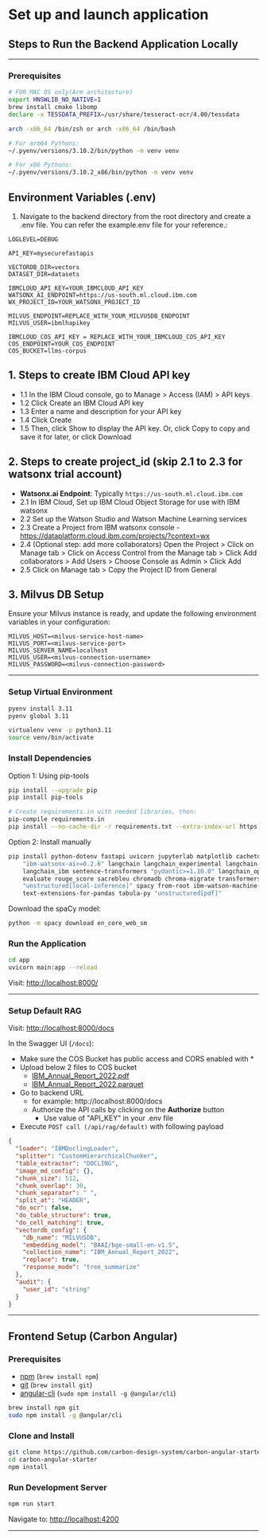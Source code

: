 # Set up and launch application

## Steps to Run the Backend Application Locally
---
### Prerequisites 

```bash
# FOR MAC OS only(Arm architecture)
export HNSWLIB_NO_NATIVE=1
brew install cmake libomp
declare -x TESSDATA_PREFIX=/usr/share/tesseract-ocr/4.00/tessdata

arch -x86_64 /bin/zsh or arch -x86_64 /bin/bash

# For arm64 Pythons:
~/.pyenv/versions/3.10.2/bin/python -m venv venv

# For x86 Pythons:
~/.pyenv/versions/3.10.2_x86/bin/python -m venv venv
```

## Environment Variables (.env)

1. Navigate to the backend directory from the root directory and create a .env file. You can refer the example.env file for your reference.:

```
LOGLEVEL=DEBUG

API_KEY=mysecurefastapis

VECTORDB_DIR=vectors
DATASET_DIR=datasets

IBMCLOUD_API_KEY=YOUR_IBMCLOUD_API_KEY
WATSONX_AI_ENDPOINT=https://us-south.ml.cloud.ibm.com
WX_PROJECT_ID=YOUR_WATSONX_PROJECT_ID

MILVUS_ENDPOINT=REPLACE_WITH_YOUR_MILVUSDB_ENDPOINT
MILVUS_USER=ibmlhapikey

IBMCLOUD_COS_API_KEY = REPLACE_WITH_YOUR_IBMCLOUD_COS_API_KEY
COS_ENDPOINT=YOUR_COS_ENDPOINT
COS_BUCKET=llms-corpus
```

## 1. Steps to create IBM Cloud API key

- 1.1 In the IBM Cloud console, go to Manage > Access (IAM) > API keys
- 1.2 Click Create an IBM Cloud API key
- 1.3 Enter a name and description for your API key
- 1.4 Click Create
- 1.5 Then, click Show to display the API key. Or, click Copy to copy and save it for later, or click Download

## 2. Steps to create project_id (skip 2.1 to 2.3 for watsonx trial account)
- **Watsonx.ai Endpoint**: Typically `https://us-south.ml.cloud.ibm.com`
- 2.1 In IBM Cloud, Set up IBM Cloud Object Storage for use with IBM watsonx
- 2.2 Set up the Watson Studio and Watson Machine Learning services
- 2.3 Create a Project from IBM watsonx console - https://dataplatform.cloud.ibm.com/projects/?context=wx
- 2.4 (Optional step: add more collaborators) Open the Project > Click on Manage tab > Click on Access Control from the Manage tab > Click Add collaborators > Add Users > Choose Console as Admin > Click Add
- 2.5 Click on Manage tab > Copy the Project ID from General

## 3. Milvus DB Setup

Ensure your Milvus instance is ready, and update the following environment variables in your configuration:

```
MILVUS_HOST=<milvus-service-host-name>
MILVUS_PORT=<milvus-service-port>
MILVUS_SERVER_NAME=localhost
MILVUS_USER=<milvus-connection-username>
MILVUS_PASSWORD=<milvus-connection-password>
```

---


### Setup Virtual Environment

```bash
pyenv install 3.11
pyenv global 3.11

virtualenv venv -p python3.11
source venv/bin/activate
```

### Install Dependencies

Option 1: Using pip-tools

```bash
pip install --upgrade pip
pip install pip-tools

# Create requirements.in with needed libraries, then:
pip-compile requirements.in
pip install --no-cache-dir -r requirements.txt --extra-index-url https://download.pytorch.org/whl/cpu
```

Option 2: Install manually

```bash
pip install python-dotenv fastapi uvicorn jupyterlab matplotlib cachetools \
    "ibm-watsonx-ai>=0.2.6" langchain langchain_experimental langchain-community \
    langchain_ibm sentence-transformers "pydantic>=1.10.0" langchain_openai \
    evaluate rouge_score sacrebleu chromadb chroma-migrate transformers wget PyPDF2 \
    "unstructured[local-inference]" spacy from-root ibm-watson-machine-learning \
    text-extensions-for-pandas tabula-py "unstructured[pdf]"
```

Download the spaCy model:

```bash
python -m spacy download en_core_web_sm
```

### Run the Application

```bash
cd app
uvicorn main:app --reload
```

Visit: [http://localhost:8000/](http://localhost:8000/)

---

### Setup Default RAG

Visit: [http://localhost:8000/docs](http://localhost:8000/docs)

In the Swagger UI (`/docs`):
 - Make sure the COS Bucket has public access and CORS enabled with * 
  - Upload below 2 files to COS bucket
    - [IBM_Annual_Report_2022.pdf](./docs/other/IBM_Annual_Report_2022.pdf)
    - [IBM_Annual_Report_2022.parquet](./docs/other/IBM_Annual_Report_2022.parquet)
  - Go to backend URL
    - for example: http://localhost:8000/docs
    - Authorize the API calls by clicking on the **Authorize** button
      - Use value of "API_KEY" in your .env file
  - Execute `POST call (/api/rag/default)` with following payload

```json
{
  "loader": "IBMDoclingLoader",
  "splitter": "CustomHierarchicalChunker",
  "table_extractor": "DOCLING",
  "image_md_config": {},
  "chunk_size": 512,
  "chunk_overlap": 30,
  "chunk_separator": " ",
  "split_at": "HEADER",
  "do_ocr": false,
  "do_table_structure": true,
  "do_cell_matching": true,
  "vectordb_config": {
    "db_name": "MILVUSDB",
    "embedding_model": "BAAI/bge-small-en-v1.5",
    "collection_name": "IBM_Annual_Report_2022",
    "replace": true,
    "response_mode": "tree_summarize"
  },
  "audit": {
    "user_id": "string"
  }
}
```

---

## Frontend Setup (Carbon Angular)

### Prerequisites

* [npm](https://www.npmjs.com/) (`brew install npm`)
* [git](https://git-scm.com/) (`brew install git`)
* [angular-cli](https://cli.angular.io/) (`sudo npm install -g @angular/cli`)

```bash
brew install npm git
sudo npm install -g @angular/cli
```

### Clone and Install

```bash
git clone https://github.com/carbon-design-system/carbon-angular-starter.git
cd carbon-angular-starter
npm install
```

### Run Development Server

```bash
npm run start
```

Navigate to: [http://localhost:4200](http://localhost:4200)

---

